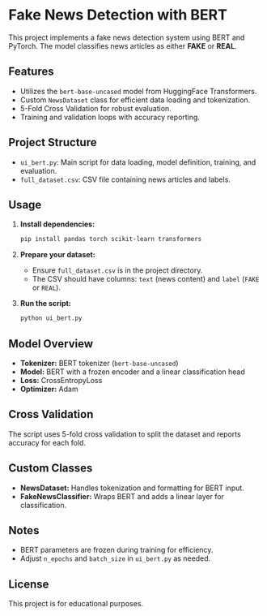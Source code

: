 # Fake News Detection with BERT

This project implements a fake news detection system using BERT and PyTorch. The model classifies news articles as either **FAKE** or **REAL**.

## Features

- Utilizes the `bert-base-uncased` model from HuggingFace Transformers.
- Custom `NewsDataset` class for efficient data loading and tokenization.
- 5-Fold Cross Validation for robust evaluation.
- Training and validation loops with accuracy reporting.

## Project Structure

- `ui_bert.py`: Main script for data loading, model definition, training, and evaluation.
- `full_dataset.csv`: CSV file containing news articles and labels.

## Usage

1. **Install dependencies:**
    ```bash
    pip install pandas torch scikit-learn transformers
    ```

2. **Prepare your dataset:**
    - Ensure `full_dataset.csv` is in the project directory.
    - The CSV should have columns: `text` (news content) and `label` (`FAKE` or `REAL`).

3. **Run the script:**
    ```bash
    python ui_bert.py
    ```

## Model Overview

- **Tokenizer:** BERT tokenizer (`bert-base-uncased`)
- **Model:** BERT with a frozen encoder and a linear classification head
- **Loss:** CrossEntropyLoss
- **Optimizer:** Adam

## Cross Validation

The script uses 5-fold cross validation to split the dataset and reports accuracy for each fold.

## Custom Classes

- **NewsDataset:** Handles tokenization and formatting for BERT input.
- **FakeNewsClassifier:** Wraps BERT and adds a linear layer for classification.

## Notes

- BERT parameters are frozen during training for efficiency.
- Adjust `n_epochs` and `batch_size` in `ui_bert.py` as needed.

## License

This project is for educational purposes.
